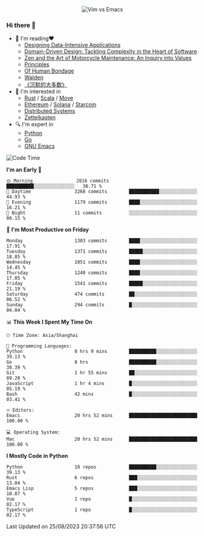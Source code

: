 <p align="center">
    <img src="https://gist.githubusercontent.com/coldnight/e696baffb094e71c96cb302118878eae/raw/40ea5053a6f66cc65f90f437e4173497da225958/banner.gif" alt="Vim vs Emacs" />
</p>

### Hi there 👋

- 📖 I'm reading❤️
    + [Designing Data-Intensive Applications](https://www.oreilly.com/library/view/designing-data-intensive-applications/9781491903063/)
    + [Domain-Driven Design: Tackling Complexity in the Heart of Software](https://www.dddcommunity.org/book/evans_2003/)
    + [Zen and the Art of Motorcycle Maintenance: An Inquiry into Values](https://en.wikipedia.org/wiki/Zen_and_the_Art_of_Motorcycle_Maintenance)
    + [Principles](https://www.principles.com/)
    + [Of Human Bondage](https://en.wikipedia.org/wiki/Of_Human_Bondage)
    + [Walden](https://en.wikipedia.org/wiki/Walden)
    + [《沉默的大多数》](https://en.wikipedia.org/wiki/Silent_majority)
- 🌱 I'm interested in
    + [Rust](https://www.rust-lang.org/) / [Scala](https://www.scala-lang.org/) / [Move](https://github.com/move-language/move/)
    + [Ethereum](https://ethereum.org/en/) / [Solana](https://solana.com/) / [Starcoin](https://github.com/starcoinorg/starcoin)
	+ [Distributed Systems](https://www.linuxzen.com/notes/topics/20200320174417_%E5%88%86%E5%B8%83%E5%BC%8F/)
	+ [Zettelkasten](https://www.linuxzen.com/notes/notes/20220120080920-slip_box/)
- 🔍 I'm expert in
    + [Python](https://www.python.org/)
    + [Go](https://go.dev/)
    + [GNU Emacs](https://www.gnu.org/software/emacs/)

<!--START_SECTION:waka-->
![Code Time](http://img.shields.io/badge/Code%20Time-2%2C322%20hrs%2028%20mins-blue)

**I'm an Early 🐤** 

```text
🌞 Morning                2816 commits        ██████████░░░░░░░░░░░░░░░   38.71 % 
🌆 Daytime                3268 commits        ███████████░░░░░░░░░░░░░░   44.93 % 
🌃 Evening                1179 commits        ████░░░░░░░░░░░░░░░░░░░░░   16.21 % 
🌙 Night                  11 commits          ░░░░░░░░░░░░░░░░░░░░░░░░░   00.15 % 
```
📅 **I'm Most Productive on Friday** 

```text
Monday                   1303 commits        ████░░░░░░░░░░░░░░░░░░░░░   17.91 % 
Tuesday                  1371 commits        █████░░░░░░░░░░░░░░░░░░░░   18.85 % 
Wednesday                1051 commits        ████░░░░░░░░░░░░░░░░░░░░░   14.45 % 
Thursday                 1240 commits        ████░░░░░░░░░░░░░░░░░░░░░   17.05 % 
Friday                   1541 commits        █████░░░░░░░░░░░░░░░░░░░░   21.19 % 
Saturday                 474 commits         ██░░░░░░░░░░░░░░░░░░░░░░░   06.52 % 
Sunday                   294 commits         █░░░░░░░░░░░░░░░░░░░░░░░░   04.04 % 
```


📊 **This Week I Spent My Time On** 

```text
🕑︎ Time Zone: Asia/Shanghai

💬 Programming Languages: 
Python                   8 hrs 9 mins        ██████████░░░░░░░░░░░░░░░   39.13 % 
Go                       8 hrs               ██████████░░░░░░░░░░░░░░░   38.39 % 
Git                      1 hr 55 mins        ██░░░░░░░░░░░░░░░░░░░░░░░   09.20 % 
JavaScript               1 hr 4 mins         █░░░░░░░░░░░░░░░░░░░░░░░░   05.19 % 
Bash                     42 mins             █░░░░░░░░░░░░░░░░░░░░░░░░   03.41 % 

🔥 Editors: 
Emacs                    20 hrs 52 mins      █████████████████████████   100.00 % 

💻 Operating System: 
Mac                      20 hrs 52 mins      █████████████████████████   100.00 % 
```

**I Mostly Code in Python** 

```text
Python                   18 repos            ██████████░░░░░░░░░░░░░░░   39.13 % 
Rust                     6 repos             ███░░░░░░░░░░░░░░░░░░░░░░   13.04 % 
Emacs Lisp               5 repos             ███░░░░░░░░░░░░░░░░░░░░░░   10.87 % 
Vue                      1 repo              █░░░░░░░░░░░░░░░░░░░░░░░░   02.17 % 
TypeScript               1 repo              █░░░░░░░░░░░░░░░░░░░░░░░░   02.17 % 
```




 Last Updated on 25/08/2023 20:37:56 UTC
<!--END_SECTION:waka-->
